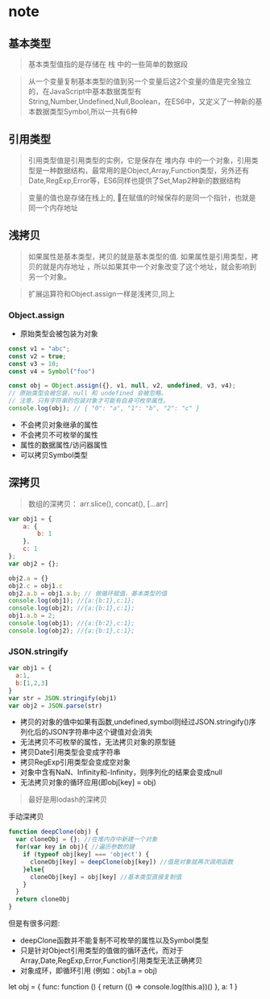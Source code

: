 # note

## 基本类型

> 基本类型值指的是存储在 栈 中的一些简单的数据段

> 从一个变量复制基本类型的值到另一个变量后这2个变量的值是完全独立的，在JavaScript中基本数据类型有String,Number,Undefined,Null,Boolean，在ES6中，又定义了一种新的基本数据类型Symbol,所以一共有6种

## 引用类型

> 引用类型值是引用类型的实例，它是保存在 堆内存 中的一个对象，引用类型是一种数据结构，最常用的是Object,Array,Function类型，另外还有Date,RegExp,Error等，ES6同样也提供了Set,Map2种新的数据结构

> 变量的值也是存储在栈上的, 在赋值的时候保存的是同一个指针，也就是同一个内存地址

## 浅拷贝

> 如果属性是基本类型，拷贝的就是基本类型的值. 如果属性是引用类型，拷贝的就是内存地址 ，所以如果其中一个对象改变了这个地址，就会影响到另一个对象。

> 扩展运算符和Object.assign一样是浅拷贝,同上

### Object.assign

- 原始类型会被包装为对象

```js
const v1 = "abc";
const v2 = true;
const v3 = 10;
const v4 = Symbol("foo")

const obj = Object.assign({}, v1, null, v2, undefined, v3, v4); 
// 原始类型会被包装，null 和 undefined 会被忽略。
// 注意，只有字符串的包装对象才可能有自身可枚举属性。
console.log(obj); // { "0": "a", "1": "b", "2": "c" }
```

- 不会拷贝对象继承的属性
- 不会拷贝不可枚举的属性
- 属性的数据属性/访问器属性
- 可以拷贝Symbol类型

## 深拷贝

> 数组的深拷贝： arr.slice(), concat(), [...arr]

```js
var obj1 = {
    a: {
        b: 1
    },
    c: 1
};
var obj2 = {};

obj2.a = {}
obj2.c = obj1.c
obj2.a.b = obj1.a.b; // 做循环赋值，基本类型的值
console.log(obj1); //{a:{b:1},c:1};
console.log(obj2); //{a:{b:1},c:1};
obj1.a.b = 2;
console.log(obj1); //{a:{b:2},c:1};
console.log(obj2); //{a:{b:1},c:1};
```

### JSON.stringify

```js
var obj1 = {
  a:1,
  b:[1,2,3]
}
var str = JSON.stringify(obj1)
var obj2 = JSON.parse(str)
```

- 拷贝的对象的值中如果有函数,undefined,symbol则经过JSON.stringify()序列化后的JSON字符串中这个键值对会消失
- 无法拷贝不可枚举的属性，无法拷贝对象的原型链
- 拷贝Date引用类型会变成字符串
- 拷贝RegExp引用类型会变成空对象
- 对象中含有NaN、Infinity和-Infinity，则序列化的结果会变成null
- 无法拷贝对象的循环应用(即obj[key] = obj)

> 最好是用lodash的深拷贝

手动深拷贝

```js
function deepClone(obj) {
  var cloneObj = {}; //在堆内存中新建一个对象
  for(var key in obj){ //遍历参数的键
    if (typeof obj[key] === 'object') { 
      cloneObj[key] = deepClone(obj[key]) //值是对象就再次调用函数
    }else{
      cloneObj[key] = obj[key] //基本类型直接复制值
    }
  }
  return cloneObj 
}
```
但是有很多问题:

- deepClone函数并不能复制不可枚举的属性以及Symbol类型
- 只是针对Object引用类型的值做的循环迭代，而对于Array,Date,RegExp,Error,Function引用类型无法正确拷贝
- 对象成环，即循环引用 (例如：obj1.a = obj)

let obj = {
  func: function () {
    return (() => console.log(this.a))()
  },
  a: 1
}